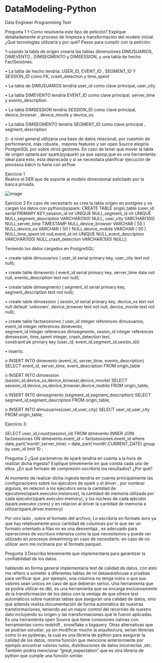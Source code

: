 # DataModeling-Python

Data Engineer Programming Test

Pregunta 1
1-Como resolvería este tipo de petición? Explique detalladamente el proceso de limpieza y transformación del modelo inicial. ¿Qué tecnologías utilizaría y por qué?
Pasos para cumplir con la petición:


1-usando la tabla de origen crearía las tablas dimensiones DIMUSUARIOS, DIMEVENTO , DIMSEGMENTO y DIMSESSION, y una tabla de hecho FactSesiónes.


•	La tabla de hecho tendría: USER_ID, EVENT_ID , SEGMENT_ID Y SESSION_ID como FK, crash_detection y time_spent

•	La tabla de DIMUSUARIOS tendría user_id como clave principal, user_city

•	La tabla DIMEVENTO tendría EVENT_ID como clave principal, server_time y evento_description

•	La tabla DIMSESSION tendría SESSION_ID como clave principal, device_browser , device_movile y device_os

•	La tabla DIMSEGMENTO tendría SEGMENT_ID como clave principal , segment_description


2- a nivel general utilizaría una base de datos relacional, por cuestión de performance, más robusta , mejores features y ser open Source elegiría PostgreSQL por sobre otros gestores. 
En caso de tener que mover la tabla de origen optaría por spark(pyspark) ya que sqoop,que es una herramienta ideal para esto, esta deprecada y si se necesitara planificar ejecución de procesos batch lo haría con airflow



Ejercicio 1                
Realice el DER que de soporte al modelo dimensional solicitado por la banca privada.

![image](https://user-images.githubusercontent.com/63317932/157447080-d5703e99-fd7a-40d3-8f02-81be8f45cbd7.png)

 

Ejercicio 2
En caso de necesitarlo se crea la tabla origen en postgres y se cargan los datos con python/pyspark:
CREATE TABLE origin_table (user_id serial PRIMARY KEY,session_id int UNIQUE NULL,segment_id int UNIQUE NULL,segment_description VARCHAR(100) NULL,	user_city VARCHAR(100) NULL,server_time TIMESTAMP NULL,device_browser VARCHAR ( 50 ) NULL,device_os VARCHAR ( 50 ) NULL,device_mobile VARCHAR ( 50 ) NULL,time_spent int null,event_id int UNIQUE NULL,event_description VARCHAR(100) NULL,crash_detection VARCHAR(100) NULL);

Teniendo los datos cargados en PostgreSQL:

•	create table dimusuarios (
     			user_id serial primary key,
     			user_city text not null);
			
•	create table dimevento (
     			event_id serial primary key,
     			server_time date not null,
     			evento_description text not null);
			
•	create table dimsegmento (
     			segment_id serial primary key,
     			segment_description text not null);
			
•	create table dimsession (
     			sesión_id serial primary key,
     			device_os text not null default 'unknown',
     			device_browser text not null,
			device_movile text not null);
			
•	create table factsessiones ( user_id integer references dimusuarios, 
			     event_id integer references dimevento,  
                             segment_id integer references dimsegmento,
                             sesión_id integer references dimsession, 
                             time_spent integer, 
                             crash_detection text,  
                             constraint pk primary key (user_id, event_id,segment_id,sesión_id))

						  

•	inserts:

o	INSERT INTO dimevento (event_id, server_time, evento_description)
SELECT event_id, server_time, event_description FROM origin_table

o	INSERT INTO dimsession (sesión_id,device_os,device_browser,device_movile)
SELECT session_id,device_os,device_browser,device_mobile FROM origin_table;

o	INSERT INTO dimsegmento (segment_id,segment_description) SELECT segment_id,segment_description FROM origin_table;

o	INSERT INTO dimusuarios(user_id,user_city) SELECT user_id,user_city FROM origin_table;



Ejercicio 3:

SELECT  user_id,count(session_id) FROM dimevento INNER JOIN factsessiones ON dimevento.event_id = factsessiones.event_id where date_part('month',server_time) = date_part('month',CURRENT_DATE) group by user_id  limit 10  ;



Pregunta 2
¿Qué parámetros de spark tendría en cuenta a la hora de realizar dicha ingesta? Explique brevemente en que consta cada uno de ellos. ¿En qué formato de compresión escribiría los resultados? ¿Por qué?


Al momento de realizar dicha ingesta tendría en cuenta principalmente las configuracioens sobre los ejecutors de spark  y el driver , por nombrar algunos, en relacion a los ejecutors seria la cantidad de ejecutores(spark.executor.instances), la cantidad de memoria utilizada por cada ejecutor(spark.executor.memory), y los núcleos de cada ejecutor (spark.executor.cores) y en relacion al driver la cantidad de memoria a utilizar(spark.driver.memory)

Por otro lado , sobre el formato del archivo, Lo escribiría en formato avro ya que hay relativamente poca cantidad de columnas por lo que ser un formato orientado a filas no es una desventaja , es adecuado para operaciones de escritura intensiva como la que necesitamos y puede ser utilizado en procesos streamming en caso de necesitarlo. en caso de no utilizar avro me inclinaria por el formato parquet.


Pregunta 3
Describa brevemente que implementaría para garantizar la confiabilidad de los datos.

hablando en forma general implementaría test de calidad de datos, con esto me refiero a someter a diferentes tablas de mi datawarehouse a pruebas para verificar que ,por ejemplo, una columna no tenga nulos o que sus valores sean unicos en caso de que debieran serlos.
Una herramienta que se podría utilizar es dbt, es una herramienta que se encarga exclusivamente de la transformación de los datos con la ventaja de que ofrece test automáticos sobre nuestras tablas que aseguran una calidad de datos, sino que además realiza documentación de forma automática de nuestras transformaciones, teniendo así un mayor control del recorrido de nuestro dato incluyendo su origen y las transformaciones que le fueron aplicadas. Es una herramienta open Source que tiene conexiones nativas con herramientas como redshift , snowflake o bigquery.
Otras alternativas que se podrían estudiar, ya sin modificar mucho la arquitectura, serian librerías como lo es pydeequ, la cual es una librería de python para asegurar la calidad de los datos, misma función que mencione anteriormente por ejemplo encontrar valores nulos, distribuciones de datos incorrectas ,etc. Tambien podría mencionar “great_expectation” que es otra librería de python que cumple una función similar.
